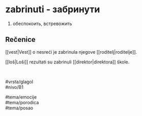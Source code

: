 # zabrinuti - забринути

1. обеспокоить, встревожить  

## Rečenice

[[vest|Vest]] o nesreći je zabrinula njegove [[roditelj|roditelje]].  

[[loš|Loši]] rezultati su zabrinuli [[direktor|direktora]] škole.  

<br>

#vrsta/glagol  
#nivo/B1  

#tema/emocije  
#tema/porodica  
#tema/posao  
